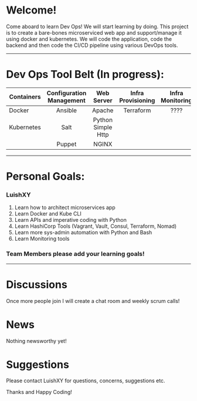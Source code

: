 # Welcome!
Come aboard to learn Dev Ops! We will start learning by doing. This project is to create a bare-bones microserviced web app and support/manage it using docker and kubernetes. We will code the application, code the backend and then code the CI/CD pipeline using various DevOps tools.

***
# Dev Ops Tool Belt (In progress):
| Containers| Configuration Management | Web Server| Infra Provisioning | Infra Monitoring  | Log Management | CI/CD|
| --------- |:------------------------:|:---------:|:------------------:|:-----------------:| :--------------:|-----:|
| Docker    | Ansible                  | Apache             | Terraform |          ????     | ??????         | Jenkins|
| Kubernetes| Salt                     | Python Simple Http |           |                   |                |        |
|           | Puppet                   | NGINX              |           |                   |                |        |        
***
# Personal Goals:
### LuishXY
1. Learn how to architect microservices app
2. Learn Docker and Kube CLI
3. Learn APIs and imperative coding with Python
4. Learn HashiCorp Tools (Vagrant, Vault, Consul, Terraform, Nomad)
5. Learn more sys-admin automation with Python and Bash
6. Learn Monitoring tools

### Team Members please add your learning goals!


***
# Discussions
Once more people join I will create a chat room and weekly scrum calls!

# News 
Nothing newsworthy yet!
# Suggestions
Please contact LuishXY for questions, concerns, suggestions etc.

Thanks and Happy Coding!

